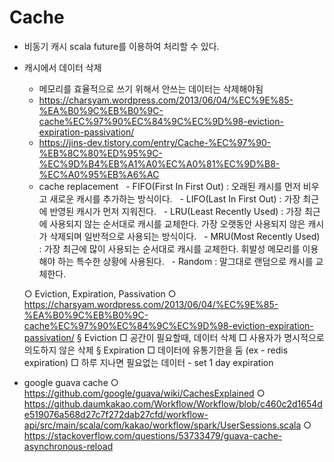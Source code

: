 # Cache

- 비동기 캐시
scala future를 이용하여 처리할 수 있다.

- 캐시에서 데이터 삭제
  - 메모리를 효율적으로 쓰기 위해서 안쓰는 데이터는 삭제해야됨
  - https://charsyam.wordpress.com/2013/06/04/%EC%9E%85-%EA%B0%9C%EB%B0%9C-cache%EC%97%90%EC%84%9C%EC%9D%98-eviction-expiration-passivation/
  - https://jins-dev.tistory.com/entry/Cache-%EC%97%90-%EB%8C%80%ED%95%9C-%EC%9D%B4%EB%A1%A0%EC%A0%81%EC%9D%B8-%EC%A0%95%EB%A6%AC
  - cache replacement
      - FIFO(First In First Out) : 오래된 캐시를 먼저 비우고 새로운 캐시를 추가하는 방식이다.
      - LIFO(Last In First Out) : 가장 최근에 반영된 캐시가 먼저 지워진다.
      - LRU(Least Recently Used) : 가장 최근에 사용되지 않는 순서대로 캐시를 교체한다. 가장 오랫동안 사용되지 않은 캐시가 삭제되며 일반적으로 사용되는 방식이다.
      - MRU(Most Recently Used) : 가장 최근에 많이 사용되는 순서대로 캐시를 교체한다. 휘발성 메모리를 이용해야 하는 특수한 상황에 사용된다.
      - Random : 말그대로 랜덤으로 캐시를 교체한다.


  ○ Eviction, Expiration, Passivation
  ○ https://charsyam.wordpress.com/2013/06/04/%EC%9E%85-%EA%B0%9C%EB%B0%9C-cache%EC%97%90%EC%84%9C%EC%9D%98-eviction-expiration-passivation/
    § Eviction
      □ 공간이 필요할때, 데이터 삭제
      □ 사용자가 명시적으로 의도하지 않은 삭제
    § Expiration
      □ 데이터에 유통기한을 둠 (ex - redis expiration)
      □ 하루 지나면 필요없는 데이터 - set 1 day expiration


- google guava cache
  ○ https://github.com/google/guava/wiki/CachesExplained
  ○ https://github.daumkakao.com/Workflow/Workflow/blob/c460c2d1654de519076a568d27c7f272dab27cfd/workflow-api/src/main/scala/com/kakao/workflow/spark/UserSessions.scala
  ○ https://stackoverflow.com/questions/53733479/guava-cache-asynchronous-reload
